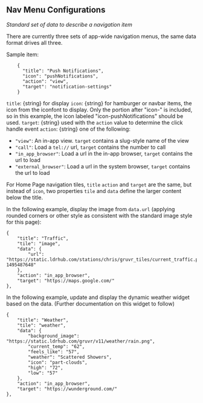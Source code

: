 ## Nav Menu Configurations

*Standard set of data to describe a navigation item*

There are currently three sets of app-wide navigation menus, the same data format drives
all three.

Sample item:
```
    {
      "title": "Push Notifications",
      "icon": "pushNotifications",
      "action": "view",
      "target": "notification-settings"
    }
```

`title`: {string} for display
`icon`: {string} for hamburger or navbar items, the icon from the iconfont to display. Only
the portion after "icon-" is included, so in this example, the icon labeled "icon-pushNotifications"
should be used.
`target`: {string} used with the `action` value to determine the click handle event
`action`: {string} one of the following:
- `"view"`: An in-app view. `target` contains a slug-style name of the view
- `"call"`: Load a `tel://` url, `target` contains the number to call
- `"in_app_browser"`: Load a url in the in-app browser, `target` contains the url to load
- `"external_browser"`: Load a url in the system browser, `target` contains the url to load

For Home Page navigation tiles, `title` `action` and `target` are the same, but instead
of `icon`, two properties `tile` and `data` define the larger content below the title.

In the following example, display the image from `data.url` (applying rounded corners or other style as
consistent with the standard image style for this page):

```
{
    "title": "Traffic",
    "tile": "image",
    "data": {
        "url": "https://static.ldrhub.com/stations/chris/gruvr_tiles/current_traffic.png?1495487648"
    },
    "action": "in_app_browser",
    "target": "https://maps.google.com/"
},
```

In the following example, update and display the dynamic weather widget based on the data.
(Further documentation on this widget to follow)

```
{
    "title": "Weather",
    "tile": "weather",
    "data": {
        "background_image": "https://static.ldrhub.com/gruvr/v11/weather/rain.png",
        "current_temp": "62",
        "feels_like": "57",
        "weather": "Scattered Showers",
        "icon": "part-clouds",
        "high": "72",
        "low": "57"
    },
    "action": "in_app_browser",
    "target": "https://wunderground.com/"
},
```
